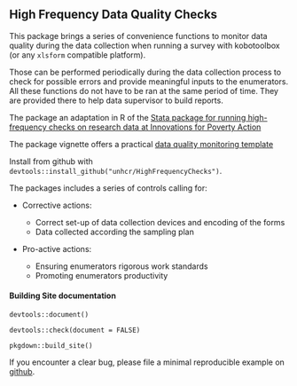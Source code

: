 ## High Frequency Data Quality Checks

This package brings a series of convenience functions to monitor data quality during the data collection when running a survey with kobotoolbox (or any `xlsform` compatible platform). 

Those can be performed periodically during the data collection process to check for possible errors and provide meaningful inputs to the enumerators. All these functions do not have to be ran at the same period of time. They are provided there to help data supervisor to build reports.

The package an adaptation in R of the [Stata package for running high-frequency checks on research data at Innovations for Poverty Action](https://github.com/PovertyAction/high-frequency-checks)


The package vignette offers a practical [data quality monitoring template](articles/HFC.html)

Install from github with `devtools::install_github("unhcr/HighFrequencyChecks")`.

The packages includes a series of controls calling for:

 * Corrective actions:

   * Correct set-up of data collection devices and encoding of the forms
   * Data collected according the sampling plan

 * Pro-active actions:
   * Ensuring enumerators rigorous work standards
   * Promoting enumerators productivity
 
#### Building Site documentation 

`devtools::document()`

`devtools::check(document = FALSE)`

`pkgdown::build_site()`


If you encounter a clear bug, please file a minimal reproducible example on [github](https://github.com/PYannick/HighFrequencyChecks/issues). 
